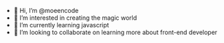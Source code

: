 - 👋 Hi, I’m @moeencode
- 👀 I’m interested in creating the magic world
- 🌱 I’m currently learning javascript
- 💞️ I’m looking to collaborate on learning more about front-end developer 

<!---
moeencode/moeencode is a ✨ special ✨ repository because its `README.md` (this file) appears on your GitHub profile.
You can click the Preview link to take a look at your changes.
--->
